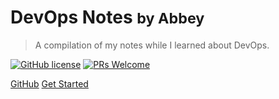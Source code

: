 
# DevOps Notes <small>by Abbey</small>

> A compilation of my  notes while I learned about DevOps.

[![GitHub license](https://img.shields.io/github/license/Naereen/StrapDown.js.svg)](https://github.com/AbbeyIT/DevOps/blob/main/LICENSE) 
[![PRs Welcome](https://img.shields.io/badge/PRs-welcome-brightgreen.svg?style=flat-square)](https://github.com/AbbeyIT/DevOps/pulls)

[GitHub](https://github.com/AbbeyIT)
[Get Started](#Welcome)
